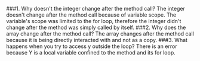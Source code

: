 ###1. Why doesn't the integer change after the method call?
The integer doesn't change after the method call because of variable scope. The variable's scope was limited to the for loop, therefore the integer didn't change after the method was simply called by itself.
###2. Why does the array change after the method call?
The array changes after the method call because it is being directly interacted with and not as a copy.
###3. What happens when you try to access y outside the loop?
There is an error because Y is a local variable confined to the method and its for loop.
